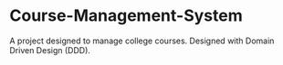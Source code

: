 # Course-Management-System
A project designed to manage college courses. Designed with Domain Driven Design (DDD).
